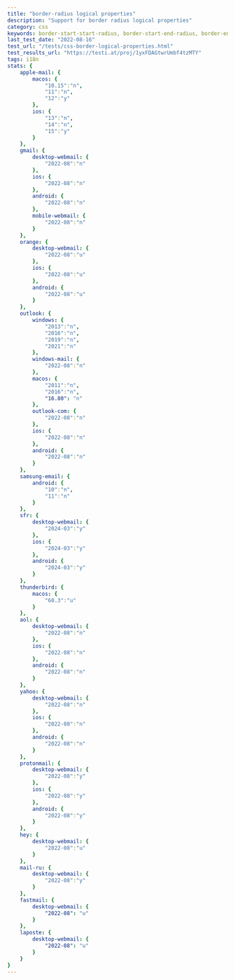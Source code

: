 ```yaml
---
title: "border-radius logical properties"
description: "Support for border radius logical properties"
category: css
keywords: border-start-start-radius, border-start-end-radius, border-end-start-radius, border-end-end-radius
last_test_date: "2022-08-16"
test_url: "/tests/css-border-logical-properties.html"
test_results_url: "https://testi.at/proj/1yxFDAGtwrUmbf4tzMTY"
tags: i18n
stats: {
    apple-mail: {
        macos: {
            "10.15":"n",
            "11":"n",
            "12":"y"
        },
        ios: {
            "13":"n",
            "14":"n",
            "15":"y"
        }
    },
    gmail: {
        desktop-webmail: {
            "2022-08":"n"
        },
        ios: {
            "2022-08":"n"
        },
        android: {
            "2022-08":"n"
        },
        mobile-webmail: {
            "2022-08":"n"
        }
    },
    orange: {
        desktop-webmail: {
            "2022-08":"u"
        },
        ios: {
            "2022-08":"u"
        },
        android: {
            "2022-08":"u"
        }
    },
    outlook: {
        windows: {
            "2013":"n",
            "2016":"n",
            "2019":"n",
            "2021":"n"
        },
        windows-mail: {
            "2022-08":"n"
        },
        macos: {
            "2011":"n",
            "2016":"n",
            "16.80": "n"
        },
        outlook-com: {
            "2022-08":"n"
        },
        ios: {
            "2022-08":"n"
        },
        android: {
            "2022-08":"n"
        }
    },
    samsung-email: {
        android: {
            "10":"n",
            "11":"n"
        }
    },
    sfr: {
        desktop-webmail: {
            "2024-03":"y"
        },
        ios: {
            "2024-03":"y"
        },
        android: {
            "2024-03":"y"
        }
    },
    thunderbird: {
        macos: {
            "60.3":"u"
        }
    },
    aol: {
        desktop-webmail: {
            "2022-08":"n"
        },
        ios: {
            "2022-08":"n"
        },
        android: {
            "2022-08":"n"
        }
    },
    yahoo: {
        desktop-webmail: {
            "2022-08":"n"
        },
        ios: {
            "2022-08":"n"
        },
        android: {
            "2022-08":"n"
        }
    },
    protonmail: {
        desktop-webmail: {
            "2022-08":"y"
        },
        ios: {
            "2022-08":"y"
        },
        android: {
            "2022-08":"y"
        }
    },
    hey: {
        desktop-webmail: {
            "2022-08":"u"
        }
    },
    mail-ru: {
        desktop-webmail: {
            "2022-08":"y"
        }
    },
    fastmail: {
        desktop-webmail: {
            "2022-08": "u"
        }
    },
    laposte: {
        desktop-webmail: {
            "2022-08": "u"
        }
    }
}
---
```

